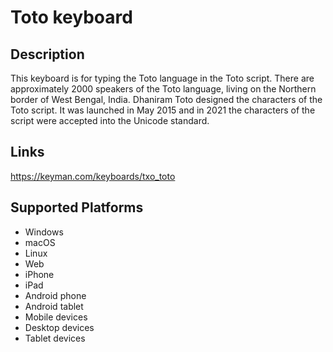 Toto keyboard
==============

Description
-----------

This keyboard is for typing the Toto language in the Toto script. There are approximately 2000 speakers of the Toto language, living on the Northern border of West Bengal, India. 
Dhaniram Toto designed the characters of the Toto script. It was launched in May 2015 and in 2021 the characters of the script were accepted into the Unicode standard.

Links
-----
https://keyman.com/keyboards/txo_toto

Supported Platforms
-------------------
 * Windows
 * macOS
 * Linux
 * Web
 * iPhone
 * iPad
 * Android phone
 * Android tablet
 * Mobile devices
 * Desktop devices
 * Tablet devices

